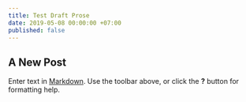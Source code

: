 ```yaml
---
title: Test Draft Prose
date: 2019-05-08 00:00:00 +07:00
published: false
---
```


## A New Post

Enter text in [Markdown](http://daringfireball.net/projects/markdown/). Use the toolbar above, or click the **?** button for formatting help.
